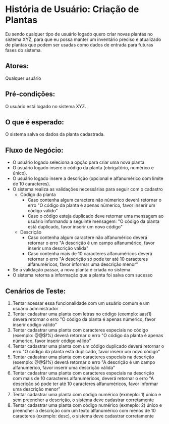 # História de Usuário: Criação de Plantas
Eu sendo qualquer tipo de usuário logado quero criar novas plantas no sistema XYZ, para que eu possa manter um inventário preciso e atualizado de plantas que podem ser usadas como dados de entrada para futuras fases do sistema.

## Atores:
Qualquer usuário

## Pré-condições:
O usuário está logado no sistema XYZ.

## O que é esperado:
O sistema salva os dados da planta cadastrada.

## Fluxo de Negócio:
- O usuário logado seleciona a opção para criar uma nova planta.
- O usuário logado insere o código da planta (obrigatório, numérico e único).
- O usuário logado insere a descrição (opcional e alfanumérico com limite de 10 caracteres).
- O sistema realiza as validações necessárias para seguir com o cadastro
  - Código da planta
    - Caso contenha algum caractere não númerico deverá retornar o erro "O código da planta é apenas númerico, favor inserir um código válido"
    - Caso o código esteja duplicado deve retornar uma mensagem ao usuário informando a seguinte mensagem: "O código da planta está duplicado, favor inserir um novo código"
  - Descrição
    - Caso contenha algum caractere não alfanumérico deverá retornar o erro "A descrição é um campo alfanumérico, favor inserir uma descrição válida"
    - Caso contenha mais de 10 caracteres alfanuméricos deverá retornar o erro "A descrição só pode ter até 10 caracteres alfanuméricos, favor informar uma descrição menor"
- Se a validação passar, a nova planta é criada no sistema.
- O sistema retorna a informação que a planta foi salva com sucesso

## Cenários de Teste:
1. Tentar acessar essa funcionalidade com um usuário comum e um usuário administrador
2. Tentar cadastrar uma planta com letras no código (exemplo: aast1) deverá retornar o erro "O código da planta é apenas númerico, favor inserir código válido"
3. Tentar cadastrar uma planta com caracteres especiais no código (exemplo: @@$!%) deverá retornar o erro "O código da planta é apenas númerico, favor inserir código válido"
4. Tentar cadastrar uma planta com um código duplicado deverá retornar o erro "O código da planta está duplicado, favor inserir um novo código"
5. Tentar cadastrar uma planta com caracteres especiais na descrição (exemplo: @@$!%) deverá retornar o erro "A descrição é um campo alfanumérico, favor inserir uma descrição válida"
6. Tentar cadastrar uma planta com caracteres especiais na descrição com mais de 10 caracteres alfanuméricos, deverá retornar o erro "A descrição só pode ter até 10 caracteres alfanuméricos, favor informar uma descrição menor"
7. Tentar cadastrar uma planta com código numérico (exmeplo: 1) único e sem preencher a descrição, o sistema deve cadastrar corretamente
8. Tentar cadastrar uma planta com código numérico (exmeplo: 2) único e preencher a descrição com um texto alfanumérico com menos de 10 caracteres (exemplo: desc), o sistema deve cadastrar corretamente
